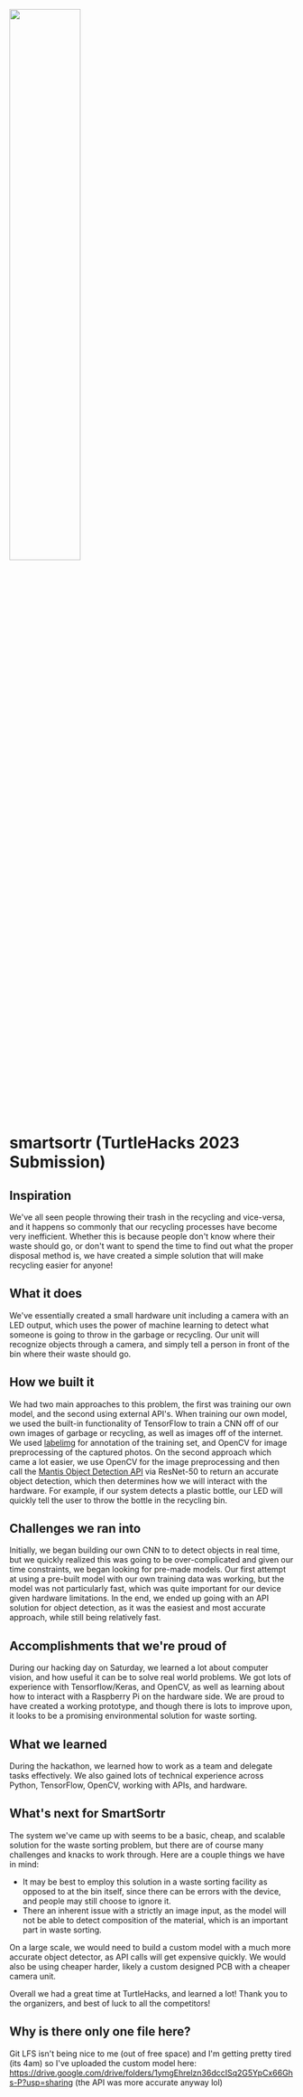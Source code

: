 [<img src="https://i.ibb.co/60jT2Xp/Screenshot-2023-05-14-at-4-27-46-AM.png" width="50%">](https://www.youtube.com/watch?v=eiyIssjg2K0 "SmartSortr")

# smartsortr (TurtleHacks 2023 Submission)

## Inspiration
We've all seen people throwing their trash in the recycling and vice-versa, and it happens so commonly that our recycling processes have become very inefficient. Whether this is because people don't know where their waste should go, or don't want to spend the time to find out what the proper disposal method is, we have created a simple solution that will make recycling easier for anyone!
## What it does
We've essentially created a small hardware unit including a camera with an LED output, which uses the power of machine learning to detect what someone is going to throw in the garbage or recycling. Our unit will recognize objects through a camera, and simply tell a person in front of the bin where their waste should go.
## How we built it
We had two main approaches to this problem, the first was training our own model, and the second using external API's. When training our own model, we used the built-in functionality of TensorFlow to train a CNN off of our own images of garbage or recycling, as well as images off of the internet. We used [labelimg](https://github.com/heartexlabs/labelImg) for annotation of the training set, and OpenCV for image preprocessing of the captured photos. On the second approach which came a lot easier, we use OpenCV for the image preprocessing and then call the [Mantis Object Detection API](https://rapidapi.com/ja/mantis-object-detection-mantis-object-detection-default/api/mantis-object-detection/) via ResNet-50 to return an accurate object detection, which then determines how we will interact with the hardware. For example, if our system detects a plastic bottle, our LED will quickly tell the user to throw the bottle in the recycling bin.
## Challenges we ran into
Initially, we began building our own CNN to to detect objects in real time, but we quickly realized this was going to be over-complicated and given our time constraints, we began looking for pre-made models. Our first attempt at using a pre-built model with our own training data was working, but the model was not particularly fast, which was quite important for our device given hardware limitations. In the end, we ended up going with an API solution for object detection, as it was the easiest and most accurate approach, while still being relatively fast.
## Accomplishments that we're proud of
During our hacking day on Saturday, we learned a lot about computer vision, and how useful it can be to solve real world problems. We got lots of experience with Tensorflow/Keras, and OpenCV, as well as learning about how to interact with a Raspberry Pi on the hardware side. We are proud to have created a working prototype, and though there is lots to improve upon, it looks to be a promising environmental solution for waste sorting.
## What we learned
During the hackathon, we learned how to work as a team and delegate tasks effectively. We also gained lots of technical experience across Python, TensorFlow, OpenCV, working with APIs, and hardware.
## What's next for SmartSortr
The system we've came up with seems to be a basic, cheap, and scalable solution for the waste sorting problem, but there are of course many challenges and knacks to work through. Here are a couple things we have in mind:

- It may be best to employ this solution in a waste sorting facility as opposed to at the bin itself, since there can be errors with the device, and people may still choose to ignore it. 
- There an inherent issue with a strictly an image input, as the model will not be able to detect composition of the material, which is an important part in waste sorting.

On a large scale, we would need to build a custom model with a much more accurate object detector, as API calls will get expensive quickly. We would also be using cheaper harder, likely a custom designed PCB with a cheaper camera unit.

Overall we had a great time at TurtleHacks, and learned a lot! Thank you to the organizers, and best of luck to all the competitors!

## Why is there only one file here?

Git LFS isn't being nice to me (out of free space) and I'm getting pretty tired (its 4am) so I've uploaded the custom model here: https://drive.google.com/drive/folders/1ymgEhrelzn36dccISq2G5YpCx66Ghs-P?usp=sharing (the API was more accurate anyway lol)
